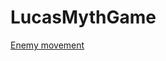 # LucasMythGame

[Enemy movement](https://github.com/Lucas4185/LucasMythGame/blob/master/MyScripts/Enemy/EnemyMovement.cs)

